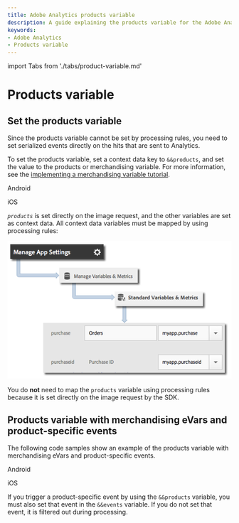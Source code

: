 ```yaml
---
title: Adobe Analytics products variable
description: A guide explaining the products variable for the Adobe Analytics mobile extension.
keywords:
- Adobe Analytics
- Products variable
---
```


import Tabs from './tabs/product-variable.md'

# Products variable

## Set the products variable

Since the products variable cannot be set by processing rules, you need to set serialized events directly on the hits that are sent to Analytics.

To set the products variable, set a context data key to `&&products`, and set the value to the products or merchandising variable. For more information, see the [implementing a merchandising variable tutorial](https://experienceleague.adobe.com/docs/analytics/components/dimensions/evar-merchandising.html).

<TabsBlock orientation="horizontal" slots="heading, content" repeat="2"/>

Android

<Tabs query="platform=android&task=set-variable"/>

iOS

<Tabs query="platform=ios&task=set-variable"/>

_`products`_ is set directly on the image request, and the other variables are set as context data. All context data variables must be mapped by using processing rules:

![Map products](./assets/product-variable/map-products.png)

You do **not** need to map the `products` variable using processing rules because it is set directly on the image request by the SDK.

## Products variable with merchandising eVars and product-specific events

The following code samples show an example of the products variable with merchandising eVars and product-specific events.

<TabsBlock orientation="horizontal" slots="heading, content" repeat="2"/>

Android

<Tabs query="platform=android&task=products"/>

iOS

<Tabs query="platform=ios&task=products"/>

<InlineAlert variant="info" slots="text"/> 

If you trigger a product-specific event by using the `&&products` variable, you must also set that event in the `&&events` variable. If you do not set that event, it is filtered out during processing.

